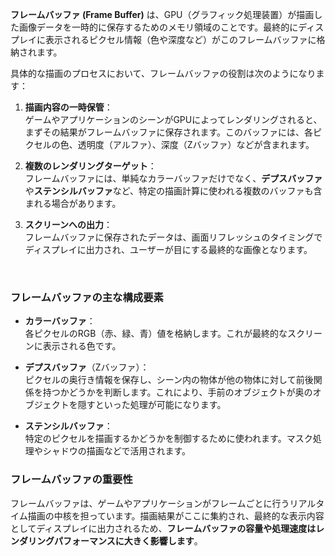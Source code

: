 **フレームバッファ (Frame Buffer)** は、GPU（グラフィック処理装置）が描画した画像データを一時的に保存するためのメモリ領域のことです。最終的にディスプレイに表示されるピクセル情報（色や深度など）がこのフレームバッファに格納されます。

具体的な描画のプロセスにおいて、フレームバッファの役割は次のようになります：

1. **描画内容の一時保管**：  
   ゲームやアプリケーションのシーンがGPUによってレンダリングされると、まずその結果がフレームバッファに保存されます。このバッファには、各ピクセルの色、透明度（アルファ）、深度（Zバッファ）などが含まれます。

2. **複数のレンダリングターゲット**：  
   フレームバッファには、単純なカラーバッファだけでなく、**デプスバッファ**や**ステンシルバッファ**など、特定の描画計算に使われる複数のバッファも含まれる場合があります。

3. **スクリーンへの出力**：  
   フレームバッファに保存されたデータは、画面リフレッシュのタイミングでディスプレイに出力され、ユーザーが目にする最終的な画像となります。

<br>

### フレームバッファの主な構成要素

- **カラーバッファ**：  
  各ピクセルのRGB（赤、緑、青）値を格納します。これが最終的なスクリーンに表示される色です。
  
- **デプスバッファ**（Zバッファ）：  
  ピクセルの奥行き情報を保存し、シーン内の物体が他の物体に対して前後関係を持つかどうかを判断します。これにより、手前のオブジェクトが奥のオブジェクトを隠すといった処理が可能になります。

- **ステンシルバッファ**：  
  特定のピクセルを描画するかどうかを制御するために使われます。マスク処理やシャドウの描画などで活用されます。

### フレームバッファの重要性
フレームバッファは、ゲームやアプリケーションがフレームごとに行うリアルタイム描画の中核を担っています。描画結果がここに集約され、最終的な表示内容としてディスプレイに出力されるため、**フレームバッファの容量や処理速度はレンダリングパフォーマンスに大きく影響します**。